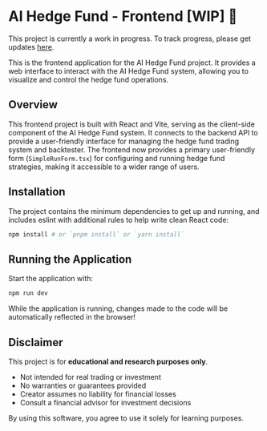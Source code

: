 # AI Hedge Fund - Frontend [WIP] 🚧
This project is currently a work in progress.  To track progress, please get updates [here](https://x.com/virattt).

This is the frontend application for the AI Hedge Fund project. It provides a web interface to interact with the AI Hedge Fund system, allowing you to visualize and control the hedge fund operations.

## Overview

This frontend project is built with React and Vite, serving as the client-side component of the AI Hedge Fund system. It connects to the backend API to provide a user-friendly interface for managing the hedge fund trading system and backtester. The frontend now provides a primary user-friendly form (`SimpleRunForm.tsx`) for configuring and running hedge fund strategies, making it accessible to a wider range of users.

## Installation

The project contains the minimum dependencies to get up and running, and includes eslint with additional rules to help write clean React code:

```bash
npm install # or `pnpm install` or `yarn install`
```

## Running the Application

Start the application with:

```bash
npm run dev
```

While the application is running, changes made to the code will be automatically reflected in the browser!

## Disclaimer

This project is for **educational and research purposes only**.

- Not intended for real trading or investment
- No warranties or guarantees provided
- Creator assumes no liability for financial losses
- Consult a financial advisor for investment decisions

By using this software, you agree to use it solely for learning purposes.